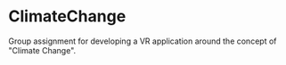# ClimateChange
 Group assignment for developing a VR application around the concept of "Climate Change".
